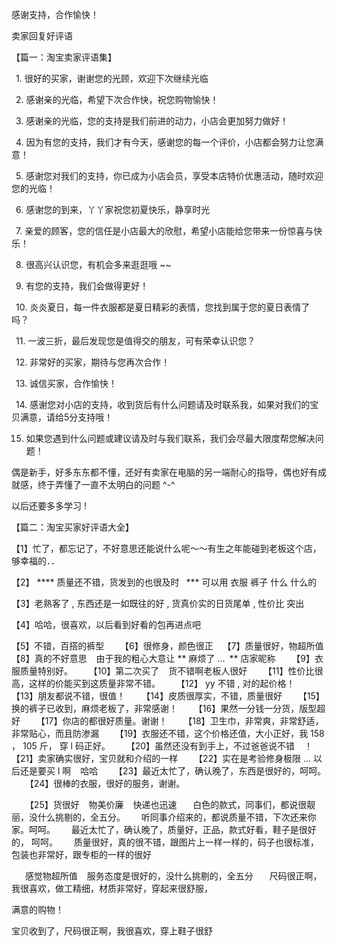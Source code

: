 
感谢支持，合作愉快！

卖家回复好评语

【篇一：淘宝卖家评语集】

 1. 很好的买家，谢谢您的光顾，欢迎下次继续光临

 2. 感谢亲的光临，希望下次合作快，祝您购物愉快！

 3. 感谢亲的光临，您的支持是我们前进的动力，小店会更加努力做好！

 4. 因为有您的支持，我们才有今天，感谢您的每一个评价，小店都会努力让您满意！

 5. 感谢您对我们的支持，你已成为小店会员，享受本店特价优惠活动，随时欢迎您的光临！

 6. 感谢您的到来，丫丫家祝您初夏快乐，静享时光

 7. 亲爱的顾客，您的信任是小店最大的欣慰，希望小店能给您带来一份惊喜与快乐！

 8. 很高兴认识您，有机会多来逛逛哦 ~~

 9. 有您的支持，我们会做得更好！

 10. 炎炎夏日，每一件衣服都是夏日精彩的表情，您找到属于您的夏日表情了吗？

 11. 一波三折，最后发现您是值得交的朋友，可有荣幸认识您？

 12. 非常好的买家，期待与您再次合作！

 13. 诚信买家，合作愉快！

 14. 感谢您对小店的支持，收到货后有什么问题请及时联系我，如果对我们的宝贝满意，请给5分支持哦！

15. 如果您遇到什么问题或建议请及时与我们联系，我们会尽最大限度帮您解决问题！

偶是新手，好多东东都不懂，还好有卖家在电脑的另一端耐心的指导，偶也好有成就感，终于弄懂了一直不太明白的问题
^-^

以后还要多多学习 !

【篇二：淘宝买家好评语大全】

【1】忙了，都忘记了，不好意思还能说什么呢～～有生之年能碰到老板这个店，够幸福的．．

【2】 **** 质量还不错，货发到的也很及时  *** 可以用 衣服 裤子 什么 什么的

【3】老熟客了 , 东西还是一如既往的好 , 货真价实的日货尾单 , 性价比 突出    

【4】哈哈，很喜欢，以后看到好看的包再进点吧    

【5】不错，百搭的裤型    
【6】很修身，颜色很正  
【7】质量很好，物超所值
【8】真的不好意思   由于我的粗心大意让 ** 麻烦了 ... ** 店家昵称  
 
【9】衣服质量特别好。    
【10】第二次买了   货不错啊老板人很好    
【11】性价比很高，这样的价能买到这质量非常不错。  
  【12】 yy 不错 , 对的起价格！
    【13】朋友都说不错，很值！    
【14】皮质很厚实，不错，质量很好
    【15】换的裤子已收到，麻烦老板了，非常感谢！
    【16】果然一分钱一分货，版型超好    
【17】你店的都很好质量。谢谢！  
  【18】卫生巾，非常爽，非常舒适，非常贴心，而且防渗漏
    【19】衣服还不错，这个价格还值，大小正好，我 158 ， 105 斤， 穿 l 码正好。    
【20】虽然还没有到手上，不过爸爸说不错   ！    
【21】卖家确实很好，宝贝就和介绍的一样    
【22】实在是考验修身极限 ... 以后还是要买 l 啊   哈哈    
【23】最近太忙了，确认晚了，东西是很好的，呵呵。
    【24】很棒的衣服，很好的服务，谢谢。

    【25】货很好   物美价廉   快递也迅速     白色的款式，同事们，都说很靓丽，没什么挑剔的，全五分。     听同事介绍来的，都说质量不错，下次还来你家。呵呵。     最近太忙了，确认晚了，质量好，正品，款式好看，鞋子是很好的， 呵呵。
   
质量很好，真的很不错，跟图片上一样一样的，码子也很标准，包装也非常好，跟专柜的一样的很好

    感觉物超所值   服务态度是很好的，没什么挑剔的，全五分    
尺码很正啊，我很喜欢，做工精细，材质非常好，穿起来很舒服，

满意的购物！

宝贝收到了，尺码很正啊，我很喜欢，穿上鞋子很舒
